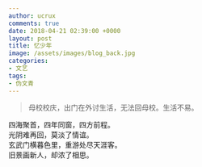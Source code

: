 ```yaml
---
author: ucrux
comments: true
date: 2018-04-21 02:39:00 +0000
layout: post
title: 忆少年
image: /assets/images/blog_back.jpg
categories:
- 文艺
tags:
- 伪文青
---
```


> 母校校庆，出门在外讨生活，无法回母校。生活不易。

四海聚首，四年同窗，四方前程。<br>
光阴难再回，莫淡了情谊。<br>
玄武门横暮色里，重游处尽天涯客。<br>
旧景画新人，却浓了相思。<br>